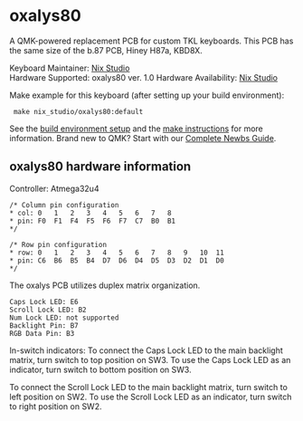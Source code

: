 oxalys80
===

A QMK-powered replacement PCB for custom TKL keyboards. This PCB has the same size of the b.87 PCB, Hiney H87a, KBD8X.

Keyboard Maintainer: [Nix Studio](https://github.com/Nix-Studio)  
Hardware Supported: oxalys80 ver. 1.0
Hardware Availability: [Nix Studio](https://www.instagram.com/nix.studio/)

Make example for this keyboard (after setting up your build environment):
     
     make nix_studio/oxalys80:default
   
See the [build environment setup](https://docs.qmk.fm/#/getting_started_build_tools) and the [make instructions](https://docs.qmk.fm/#/getting_started_make_guide) for more information. Brand new to QMK? Start with our [Complete Newbs Guide](https://docs.qmk.fm/#/newbs).

## oxalys80 hardware information

Controller: Atmega32u4

    /* Column pin configuration
    * col: 0   1   2   3   4   5   6   7   8   
    * pin: F0  F1  F4  F5  F6  F7  C7  B0  B1
    */
     
    /* Row pin configuration
    * row: 0   1   2   3   4   5   6   7   8   9   10  11
    * pin: C6  B6  B5  B4  D7  D6  D4  D5  D3  D2  D1  D0
    */
    
The oxalys PCB utilizes duplex matrix organization.

    Caps Lock LED: E6
    Scroll Lock LED: B2
    Num Lock LED: not supported
    Backlight Pin: B7
    RGB Data Pin: B3
    


In-switch indicators:
To connect the Caps Lock LED to the main backlight matrix, turn switch to top position on SW3. To use the Caps Lock LED as an indicator, turn switch to bottom position on SW3.

To connect the Scroll Lock LED to the main backlight matrix, turn switch to left position on SW2. To use the Scroll Lock LED as an indicator, turn switch to right position on SW2.
